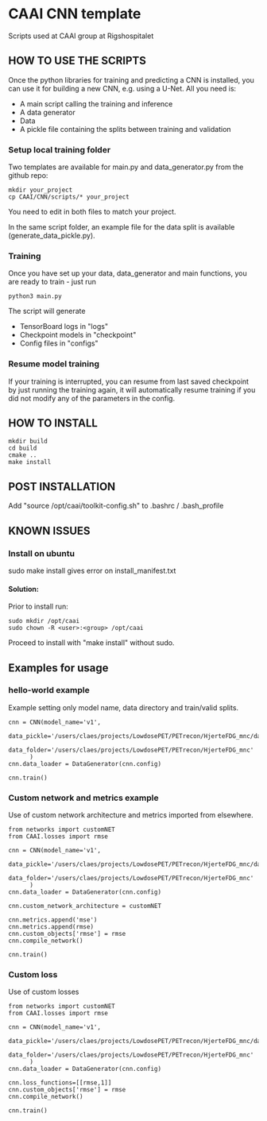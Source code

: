 # CAAI CNN template
Scripts used at CAAI group at Rigshospitalet

## HOW TO USE THE SCRIPTS
Once the python libraries for training and predicting a CNN is installed, 
you can use it for building a new CNN, e.g. using a U-Net. All you need is:
 - A main script calling the training and inference
 - A data generator
 - Data
 - A pickle file containing the splits between training and validation
 
### Setup local training folder
Two templates are available for main.py and data_generator.py from the github repo:
```
mkdir your_project
cp CAAI/CNN/scripts/* your_project
```
You need to edit in both files to match your project.

In the same script folder, an example file for the data split is available (generate_data_pickle.py).

### Training
Once you have set up your data, data_generator and main functions, you are ready to train - just run 
```
python3 main.py
```

The script will generate 
 - TensorBoard logs in "logs"
 - Checkpoint models in "checkpoint"
 - Config files in "configs"
 
### Resume model training
If your training is interrupted, you can resume from last saved checkpoint by just running the training 
again, it will automatically resume training if you did not modify any of the parameters in the config.

## HOW TO INSTALL
```
mkdir build
cd build
cmake ..
make install
```
## POST INSTALLATION
Add "source /opt/caai/toolkit-config.sh" to .bashrc / .bash_profile 

## KNOWN ISSUES

### Install on ubuntu
sudo make install gives error on install_manifest.txt

#### Solution:
Prior to install run:
```
sudo mkdir /opt/caai
sudo chown -R <user>:<group> /opt/caai
```
Proceed to install with "make install" without sudo.

## Examples for usage

### hello-world example
Example setting only model name, data directory and train/valid splits.
```
cnn = CNN(model_name='v1',
          data_pickle='/users/claes/projects/LowdosePET/PETrecon/HjerteFDG_mnc/data_6fold.pickle',
          data_folder='/users/claes/projects/LowdosePET/PETrecon/HjerteFDG_mnc'
      )
cnn.data_loader = DataGenerator(cnn.config)  

cnn.train()    
```

### Custom network and metrics example
Use of custom network architecture and metrics imported from elsewhere.

```
from networks import customNET
from CAAI.losses import rmse

cnn = CNN(model_name='v1',
          data_pickle='/users/claes/projects/LowdosePET/PETrecon/HjerteFDG_mnc/data_6fold.pickle',
          data_folder='/users/claes/projects/LowdosePET/PETrecon/HjerteFDG_mnc'
      )
cnn.data_loader = DataGenerator(cnn.config)  

cnn.custom_network_architecture = customNET

cnn.metrics.append('mse')
cnn.metrics.append(rmse)
cnn.custom_objects['rmse'] = rmse
cnn.compile_network()

cnn.train()    
```

### Custom loss
Use of custom losses

```
from networks import customNET
from CAAI.losses import rmse

cnn = CNN(model_name='v1',
          data_pickle='/users/claes/projects/LowdosePET/PETrecon/HjerteFDG_mnc/data_6fold.pickle',
          data_folder='/users/claes/projects/LowdosePET/PETrecon/HjerteFDG_mnc'
      )
cnn.data_loader = DataGenerator(cnn.config)  

cnn.loss_functions=[[rmse,1]]
cnn.custom_objects['rmse'] = rmse
cnn.compile_network()

cnn.train()    
```


    